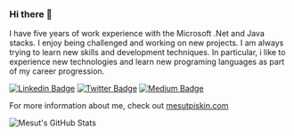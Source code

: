 ### Hi there 👋

<!--
**mesutpiskin/mesutpiskin** is a ✨ _special_ ✨ repository because its `README.md` (this file) appears on your GitHub profile.
-->
I have five years of work experience with the Microsoft .Net and Java stacks. I enjoy being challenged and working on new projects. I am always trying to learn new skills and development techniques. In particular, i like to experience new technologies and learn new programing languages as part of my career progression.


[![Linkedin Badge](https://img.shields.io/badge/mesutpiskin-gray?style=for-the-badge&logo=linkedin)](https://www.linkedin.com/in/mesutpiskin/)
[![Twitter Badge](https://img.shields.io/badge/mesut_piskin-gray?style=for-the-badge&logo=twitter)](https://twitter.com/mesut_piskin/)
[![Medium Badge](https://img.shields.io/badge/mesutpiskin-gray?style=for-the-badge&logo=medium)](https://medium.com/@mesutpiskin)



For more information about me, check out [mesutpiskin.com](http://mesutpiskin.com)

![Mesut's GitHub Stats](https://github-readme-stats.vercel.app/api?username=mesutpiskin&show_icons=true)
